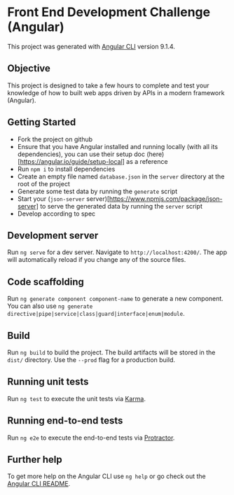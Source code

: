 # Front End Development Challenge (Angular)

This project was generated with [Angular CLI](https://github.com/angular/angular-cli) version 9.1.4.

## Objective
This project is designed to take a few hours to complete and test your knowledge of how to built web apps driven by APIs in a modern framework (Angular).

## Getting Started
* Fork the project on github
* Ensure that you have Angular installed and running locally (with all its dependencies), you can use their setup doc (here)[https://angular.io/guide/setup-local] as a reference
* Run `npm i` to install dependencies
* Create an empty file named `database.json` in the `server` directory at the root of the project
* Generate some test data by running the `generate` script
* Start your (`json-server` server)[https://www.npmjs.com/package/json-server] to serve the generated data by running the `server` script
* Develop according to spec

## Development server

Run `ng serve` for a dev server. Navigate to `http://localhost:4200/`. The app will automatically reload if you change any of the source files.

## Code scaffolding

Run `ng generate component component-name` to generate a new component. You can also use `ng generate directive|pipe|service|class|guard|interface|enum|module`.

## Build

Run `ng build` to build the project. The build artifacts will be stored in the `dist/` directory. Use the `--prod` flag for a production build.

## Running unit tests

Run `ng test` to execute the unit tests via [Karma](https://karma-runner.github.io).

## Running end-to-end tests

Run `ng e2e` to execute the end-to-end tests via [Protractor](http://www.protractortest.org/).

## Further help

To get more help on the Angular CLI use `ng help` or go check out the [Angular CLI README](https://github.com/angular/angular-cli/blob/master/README.md).
